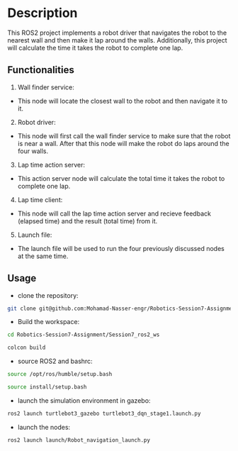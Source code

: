 # Description 
This ROS2 project implements a robot driver that navigates the robot to the nearest wall and then make it lap around the walls. Additionally, this project will calculate the time it takes the robot to complete one lap. 

## Functionalities
1. Wall finder service:
- This node will locate the closest wall to the robot and then navigate it to it.
2. Robot driver:
- This node will first call the wall finder service to make sure that the robot is near a wall. After that this node will make the robot do laps around the four walls. 
3. Lap time action server:
- This action server node will calculate the total time it takes the robot to complete one lap.
4. Lap time client:
- This node will call the lap time action server and recieve feedback (elapsed time) and the result (total time) from it.
5. Launch file:
- The launch file will be used to run the four previously discussed nodes at the same time.

## Usage
- clone the repository:
```bash
git clone git@github.com:Mohamad-Nasser-engr/Robotics-Session7-Assignment.git
```
- Build the workspace:
```bash
cd Robotics-Session7-Assignment/Session7_ros2_ws
```
```bash
colcon build
```
- source ROS2 and bashrc:
```bash
source /opt/ros/humble/setup.bash
```
```bash
source install/setup.bash
```
- launch the simulation environment in gazebo:
```bash
ros2 launch turtlebot3_gazebo turtlebot3_dqn_stage1.launch.py
```
- launch the nodes:
```bash
ros2 launch launch/Robot_navigation_launch.py 
```
